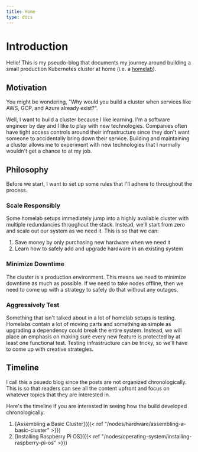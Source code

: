 ```yaml
---
title: Home
type: docs
---
```

# Introduction
Hello! This is my pseudo-blog that documents my journey around building a small
production Kubernetes cluster at home (i.e. a
[homelab](https://www.reddit.com/r/homelab/wiki/introduction/)).

## Motivation
You might be wondering, "Why would you build a cluster when services like AWS,
GCP, and Azure already exist?".

Well, I want to build a cluster because I like learning. I'm a software engineer
by day and I like to play with new technologies. Companies often have tight
access controls around their infrastructure since they don't want someone to
accidentally bring down their service. Building and maintaining a cluster allows
me to experiment with new technologies that I normally wouldn't get a chance to
at my job.

## Philosophy
Before we start, I want to set up some rules that I'll adhere to throughout the
process.

### Scale Responsibly
Some homelab setups immediately jump into a highly available cluster with
multiple redundancies throughout the stack. Instead, we'll start from zero and
scale out our system as we need it. This is so that we can:
  1) Save money by only purchasing new hardware when we need it
  2) Learn how to safely add and upgrade hardware in an existing system

### Minimize Downtime
The cluster is a production environment. This means we need to minimize downtime
as much as possible. If we need to take nodes offline, then we need to come up
with a strategy to safely do that without any outages.

### Aggressively Test
Something that isn't talked about in a lot of homelab setups is testing.
Homelabs contain a lot of moving parts and something as simple as upgrading a
dependency could break the entire system. Instead, we will place an emphasis on
making sure every new feature is protected by at least one functional test.
Testing infrastructure can be tricky, so we'll have to come up with creative
strategies.

## Timeline
I call this a psuedo blog since the posts are not organized chronologically.
This is so that readers can see all the content upfront and focus on whatever
topics that they are interested in.

Here's the timeline if you are interested in seeing how the build developed
chronologically.
  1. [Assembling a Basic Cluster]({{< ref "/nodes/hardware/assembling-a-basic-cluster" >}})
  2. [Installing Raspberry Pi OS]({{< ref "/nodes/operating-system/installing-raspberry-pi-os" >}})
